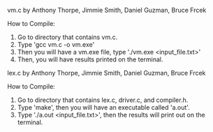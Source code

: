 vm.c by Anthony Thorpe, Jimmie Smith, Daniel Guzman, Bruce Frcek

How to Compile:
1. Go to directory that contains vm.c.
2. Type 'gcc vm.c -o vm.exe'
3. Then you will have a vm.exe file, type './vm.exe <input_file.txt>'
4. Then, you will have results printed on the terminal.

lex.c by Anthony Thorpe, Jimmie Smith, Daniel Guzman, Bruce Frcek

How to Compile:
1. Go to directory that contains lex.c, driver.c, and compiler.h.
2. Type 'make', then you will have an executable called 'a.out'.
3. Type './a.out <input_file.txt>', then the results will print out on the terminal.
